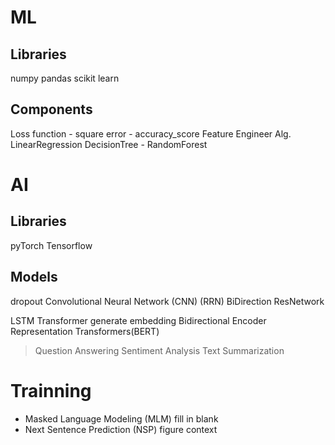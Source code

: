 # ML
## Libraries
numpy
pandas
scikit learn

## Components
Loss function
    - square error
    - accuracy_score
Feature Engineer
Alg.
    LinearRegression
    DecisionTree
        - RandomForest

# AI
## Libraries
pyTorch
Tensorflow


## Models
dropout
Convolutional Neural Network (CNN)
(RRN)
BiDirection
ResNetwork

LSTM
Transformer generate embedding
Bidirectional Encoder Representation Transformers(BERT)
> Question Answering
> Sentiment Analysis
> Text Summarization


# Trainning
- Masked Language Modeling (MLM) fill in blank
- Next Sentence Prediction (NSP) figure context